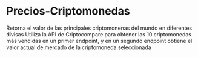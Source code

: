 # Precios-Criptomonedas
Retorna el valor de las principales criptomonenas del mundo en diferentes divisas
Utiliza la API de Criptocompare para obtener las 10 criptomonedas más vendidas en un primer endpoint, y en un segundo endpoint obtiene el valor actual de mercado de la criptomoneda seleccionada

